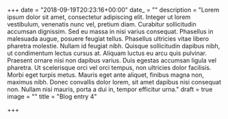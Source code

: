+++
date = "2018-09-19T20:23:16+00:00"
date_ = ""
description = "Lorem ipsum dolor sit amet, consectetur adipiscing elit. Integer ut lorem vestibulum, venenatis nunc vel, pretium diam. Curabitur sollicitudin accumsan dignissim. Sed eu massa in nisi varius consequat. Phasellus in malesuada augue, posuere feugiat tellus. Phasellus ultricies vitae libero pharetra molestie. Nullam id feugiat nibh. Quisque sollicitudin dapibus nibh, ut condimentum lectus cursus at. Aliquam luctus eu arcu quis pulvinar. Praesent ornare nisi non dapibus varius. Duis egestas accumsan ligula vel pharetra. Ut scelerisque orci vel orci tempus, non ultricies dolor facilisis. Morbi eget turpis metus. Mauris eget ante aliquet, finibus magna non, maximus nibh. Donec convallis dolor lorem, sit amet dapibus nisi consequat non. Nullam nisi mauris, porta a dui in, tempor efficitur urna."
draft = true
image = ""
title = "Blog entry 4"

+++
